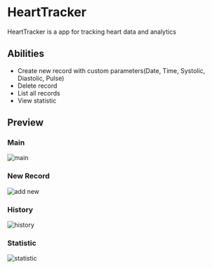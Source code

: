 # HeartTracker

HeartTracker is a app for tracking heart data and analytics

## Abilities
* Create new record with custom parameters(Date, Time, Systolic, Diastolic, Pulse)
* Delete record
* List all records
* View statistic

## Preview

### Main

![main](https://github.com/VadimPoklad/HeartTracker/assets/91690155/1c093c67-631e-4ce1-934e-d33e52a84f01)

### New Record

![add new](https://github.com/VadimPoklad/HeartTracker/assets/91690155/226f3fe5-45f1-4507-8b71-46b4aa4ce11e)

### History

![history](https://github.com/VadimPoklad/HeartTracker/assets/91690155/f92db27b-99a4-4bf4-9df8-02435d180ac2)

### Statistic

![statistic](https://github.com/VadimPoklad/HeartTracker/assets/91690155/cc6fe7fe-2f53-4a90-93cd-5964172540ba)
